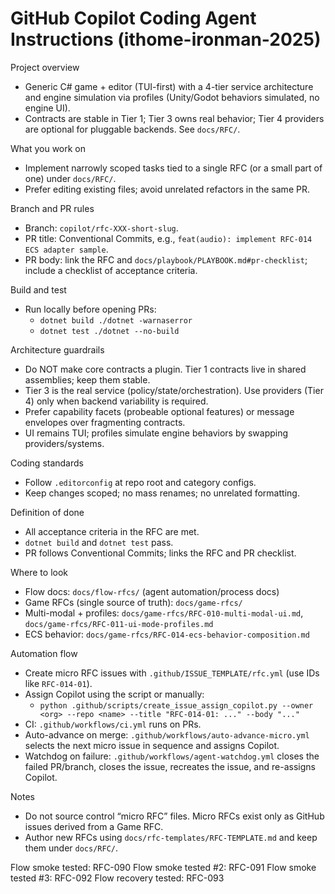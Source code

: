 # GitHub Copilot Coding Agent Instructions (ithome-ironman-2025)

Project overview
- Generic C# game + editor (TUI-first) with a 4-tier service architecture and engine simulation via profiles (Unity/Godot behaviors simulated, no engine UI).
- Contracts are stable in Tier 1; Tier 3 owns real behavior; Tier 4 providers are optional for pluggable backends. See `docs/RFC/`.

What you work on
- Implement narrowly scoped tasks tied to a single RFC (or a small part of one) under `docs/RFC/`.
- Prefer editing existing files; avoid unrelated refactors in the same PR.

Branch and PR rules
- Branch: `copilot/rfc-XXX-short-slug`.
- PR title: Conventional Commits, e.g., `feat(audio): implement RFC-014 ECS adapter sample`.
- PR body: link the RFC and `docs/playbook/PLAYBOOK.md#pr-checklist`; include a checklist of acceptance criteria.

Build and test
- Run locally before opening PRs:
  - `dotnet build ./dotnet -warnaserror`
  - `dotnet test ./dotnet --no-build`

Architecture guardrails
- Do NOT make core contracts a plugin. Tier 1 contracts live in shared assemblies; keep them stable.
- Tier 3 is the real service (policy/state/orchestration). Use providers (Tier 4) only when backend variability is required.
- Prefer capability facets (probeable optional features) or message envelopes over fragmenting contracts.
- UI remains TUI; profiles simulate engine behaviors by swapping providers/systems.

Coding standards
- Follow `.editorconfig` at repo root and category configs.
- Keep changes scoped; no mass renames; no unrelated formatting.

Definition of done
- All acceptance criteria in the RFC are met.
- `dotnet build` and `dotnet test` pass.
- PR follows Conventional Commits; links the RFC and PR checklist.

Where to look
- Flow docs: `docs/flow-rfcs/` (agent automation/process docs)
- Game RFCs (single source of truth): `docs/game-rfcs/`
- Multi-modal + profiles: `docs/game-rfcs/RFC-010-multi-modal-ui.md`, `docs/game-rfcs/RFC-011-ui-mode-profiles.md`
- ECS behavior: `docs/game-rfcs/RFC-014-ecs-behavior-composition.md`

Automation flow
- Create micro RFC issues with `.github/ISSUE_TEMPLATE/rfc.yml` (use IDs like `RFC-014-01`).
- Assign Copilot using the script or manually:
  - `python .github/scripts/create_issue_assign_copilot.py --owner <org> --repo <name> --title "RFC-014-01: ..." --body "..."`
- CI: `.github/workflows/ci.yml` runs on PRs.
- Auto-advance on merge: `.github/workflows/auto-advance-micro.yml` selects the next micro issue in sequence and assigns Copilot.
- Watchdog on failure: `.github/workflows/agent-watchdog.yml` closes the failed PR/branch, closes the issue, recreates the issue, and re-assigns Copilot.

Notes
- Do not source control “micro RFC” files. Micro RFCs exist only as GitHub issues derived from a Game RFC.
- Author new RFCs using `docs/rfc-templates/RFC-TEMPLATE.md` and keep them under `docs/RFC/`.

Flow smoke tested: RFC-090
Flow smoke tested #2: RFC-091
Flow smoke tested #3: RFC-092
Flow recovery tested: RFC-093

